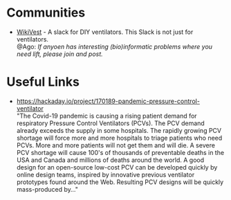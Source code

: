 # Communities

 * [WikiVest](https://join.slack.com/t/wikivent/shared_invite/zt-creubqis-YN31P7ioJb7PEZ0rOs8MhQ) - A slack for DIY ventilators. This Slack is not just for ventilators.\
         @Ago: _If anyoen has interesting (bio)informatic problems where you need lift, please join and post._

# Useful Links

* https://hackaday.io/project/170189-pandemic-pressure-control-ventilator \
"The Covid-19 pandemic is causing a rising patient demand for respiratory Pressure Control Ventilators (PCVs). The PCV demand already exceeds the supply in some hospitals. The rapidly growing PCV shortage will force more and more hospitals to triage patients who need PCVs. More and more patients will not get them and will die. A severe PCV shortage will cause 100&apos;s of thousands of preventable deaths in the USA and Canada and millions of deaths around the world. A good design for an open-source low-cost PCV can be developed quickly by online design teams, inspired by innovative previous ventilator prototypes found around the Web. Resulting PCV designs will be quickly mass-produced by…"
